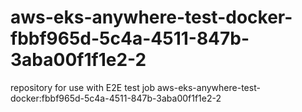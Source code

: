 # aws-eks-anywhere-test-docker-fbbf965d-5c4a-4511-847b-3aba00f1f1e2-2
repository for use with E2E test job aws-eks-anywhere-test-docker:fbbf965d-5c4a-4511-847b-3aba00f1f1e2-2
